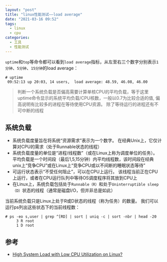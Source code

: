 ```yaml
---
layout: "post"
title: "linux性能测试——load average"
date: "2021-03-16 09:52"
tags:
  - linux
  - cpu
categories:
  - 工具
  - 性能测试
---
```


`uptime`和`top`等命令都可以看到`load average`指标，从左至右三个数字分别表示`1分钟`、`5分钟`、`15分钟`的load average：
``` shell
# uptime
 09:52:13 up 20:03, 14 users,  load average: 48.59, 46.08, 46.00
```
> 判断一个系统负载是否偏高需要计算单核CPU的平均负载，等于这里uptime命令显示的系统平均负载/CPU核数，一般以0.7为比较合适的值, 偏高说明有比较多的进程在等待使用CPU资源。
> 除了等待运行的进程还有不可中断的线程

<!--more-->
## 系统负载

- 系统负载度量旨在将系统“资源需求”表示为一个数字。 在经典Unix上，它仅计算对CPU的需求（处于Runnable状态的线程）
- 系统负载度量的单位是“进程/线程数”（或在Linux上称为调度单位的任务）。 平均负载是一个时间段（最后1,5,15分钟）内平均线程数，该时间段在经典unix上“竞争CPU”或在Linux上“竞争CPU或以不间断的睡眠状态等待”
- 可运行状态表示“不受任何阻止”，可以在CPU上运行。 该线程当前正在CPU上运行，或者在CPU运行队列中等待OS调度程序将其放到CPU上
- 在Linux上，系统负载包括处于`Runnable（R）`和处于`Uninterruptible sleep（D）`状态的线程（通常是磁盘I/O，但并非总是如此）


 当前系统负载只是Linux上处于R或D状态的线程（称为任务）的数量。 我们可以运行ps列出这些状态下的当前线程数：
 ``` shell
 # ps -eo s,user | grep ^[RD] | sort | uniq -c | sort -nbr | head -20
      3 R root
      1 D root
 ```


## 参考

- [High System Load with Low CPU Utilization on Linux?](https://tanelpoder.com/posts/high-system-load-low-cpu-utilization-on-linux/)
